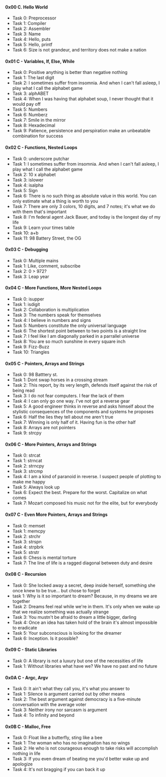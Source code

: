 <h4>0x00 C. Hello World</h4>
<ul>
<li>Task 0: Preprocessor</li>
<li>Task 1: Compiler</li>
<li>Task 2: Assembler</li>
<li>Task 3: Name</li>
<li>Task 4: Hello, puts</li>
<li>Task 5: Hello, printf</li>
<li>Task 6: Size is not grandeur, and territory does not make a nation</li>
</ul>

<h4>0x01 C - Variables, If, Else, While</h4>
<ul>
<li>Task 0: Positive anything is better than negative nothing</li>
<li>Task 1: The last digit</li>
<li>Task 2: I sometimes suffer from insomnia. And when I can't fall asleep, I play what I call the alphabet game</li>
<li>Task 3: alphABET</li>
<li>Task 4: When I was having that alphabet soup, I never thought that it would pay off</li>
<li>Task 5: Numbers</li>
<li>Task 6: Numberz</li>
<li>Task 7: Smile in the mirror</li>
<li>Task 8: Hexadecimal</li>
<li>Task 9: Patience, persistence and perspiration make an unbeatable combination for success</li>
</ul>

<h4>0x02 C - Functions, Nested Loops</h4>
<ul>
<li>Task 0: underscore putchar</li>
<li>Task 1: I sometimes suffer from insomnia. And when I can't fall asleep, I play what I call the alphabet game</li>
<li>Task 2: 10 x alphabet</li>
<li>Task 3: islower</li>
<li>Task 4: isalpha</li>
<li>Task 5: Sign</li>
<li>Task 6: There is no such thing as absolute value in this world. You can only estimate what a thing is worth to you</li>
<li>Task 7: There are only 3 colors, 10 digits, and 7 notes; it's what we do with them that's important</li>
<li>Task 8: I'm federal agent Jack Bauer, and today is the longest day of my life</li>
<li>Task 9: Learn your times table</li>
<li>Task 10: a+b</li>
<li>Task 11: 98 Battery Street, the OG</li>
</ul>

<h4>0x03 C - Debugging</h4>
<ul>
<li>Task 0: Multiple mains</li>
<li>Task 1: Like, comment, subscribe</li>
<li>Task 2: 0 > 972?</li>
<li>Task 3: Leap year</li>
</ul>

<h4>0x04 C - More Functions, More Nested Loops</h4>
<ul>
<li>Task 0: isupper</li>
<li>Task 1: isdigit</li>
<li>Task 2: Collaboration is multiplication</li>
<li>Task 3: The numbers speak for themselves</li>
<li>Task 4: I believe in numbers and signs</li>
<li>Task 5: Numbers constitute the only universal language</li>
<li>Task 6: The shortest point between to two points is a straight line</li>
<li>Task 7: I feel like I am diagonally parked in a parrallel universe</li>
<li>Task 8: You are so much sunshine in every square inch</li>
<li>Task 9: Fizz-Buzz</li>
<li>Task 10: Triangles</li>
</ul>

<h4>0x05 C - Pointers, Arrays and Strings</h4>
<ul>
<li>Task 0: 98 Batttery st.</li>
<li>Task 1: Dont swap horses in a crossing stream</li>
<li>Task 2: This report, by its very length, defends itself against the risk of being read</li>
<li>Task 3: I do not fear computers. I fear the lack of them</li>
<li>Task 4: I can only go one way. I've not got a reverse gear</li>
<li>Task 5: A good engineer thinks in reverse and asks himself about the stylistic consequences of the components and systems he proposes</li>
<li>Task 6: Half the lies they tell about me aren't true</li>
<li>Task 7: Winning is only half of it. Having fun is the other half</li>
<li>Task 8: Arrays are not pointers</li>
<li>Task 9: strcpy</li>
</ul>

<h4>0x06 C - More Pointers, Arrays and Strings</h4>
<ul>
<li>Task 0: strcat</li>
<li>Task 1: strncat</li>
<li>Task 2: strncpy</li>
<li>Task 3: strcmp</li>
<li>Task 4: I am a kind of paranoid in reverse. I suspect people of plotting to make me happy</li>
<li>Task 5: Always look up</li>
<li>Task 6: Expect the best. Prepare for the worst. Capitalize on what comes</li>
<li>Task 7: Mozart composed his music not for the elite, but for everybody</li>
</ul>

<h4>0x07 C - Even More Pointers, Arrays and Strings</h4>
<ul>
<li>Task 0: memset</li>
<li>Task 1: memcpy</li>
<li>Task 2: strchr</li>
<li>Task 3: strspn</li>
<li>Task 4: strpbrk</li>
<li>Task 5: strstr</li>
<li>Task 6: Chess is mental torture</li>
<li>Task 7: The line of life is a ragged diagonal between duty and desire</li>
</ul>

<h4>0x08 C - Recursion</h4>
<ul>
<li>Task 0: She locked away a secret, deep inside herself, something she once knew to be true... but chose to forget</li>
<li>task 1: Why is it so important to dream? Because, in my dreams we are together</li>
<li>Task 2: Dreams feel real while we're in them. It's only when we wake up that we realize something was actually strange</li>
<li>Task 3: You mustn't be afraid to dream a little bigger, darling</li>
<li>Task 4: Once an idea has taken hold of the brain it's almost impossible to eradicate</li>
<li>Task 5: Your subconscious is looking for the dreamer</li>
<li>Task 6: Inception. Is it possible?</li>
</ul>

<h4>0x09 C - Static Libraries</h4>
<ul>
<li>Task 0: A library is not a luxury but one of the necessities of life</li>
<li>Task 1: Without libraries what have we? We have no past and no future</li>
</ul>

<h4>0x0A C - Argc, Argv</h4>
<ul>
<li>Task 0: It ain't what they call you, it's what you answer to</li>
<li>Task 1: Silence is argument carried out by other means</li>
<li>Task 2: The best argument against democracy is a five-minute conversation with the average voter</li>
<li>Task 3: Neither irony nor sarcasm is argument</li>
<li>Task 4: To infinity and beyond</li>
</ul>

<h4>0x0B C - Malloc, Free</h4>
<ul>
<li>Task 0: Float like a butterfly, sting like a bee</li>
<li>Task 1: The woman who has no imagination has no wings</li>
<li>Task 2: He who is not courageous enough to take risks will accomplish nothing in life</li>
<li>Task 3: If you even dream of beating me you'd better wake up and apologize</li>
<li>Task 4: It's not bragging if you can back it up</li>
</ul>

